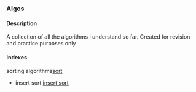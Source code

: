 ### Algos 

#### Description 
A collection of all the algorithms i understand so far. Created for revision and practice purposes only

#### Indexes
sorting algorithms[sort]('sort/')
- insert sort [insert sort]('sort/insert.md)